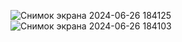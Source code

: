 ![Снимок экрана 2024-06-26 184125](https://github.com/RUSROOFMAN/hw-9-1/assets/158050509/17dc1c96-18ee-4192-bc3d-091b7bdc9c76)
![Снимок экрана 2024-06-26 184103](https://github.com/RUSROOFMAN/hw-9-1/assets/158050509/ad2eb407-7592-4359-9140-955b1e451edf)
